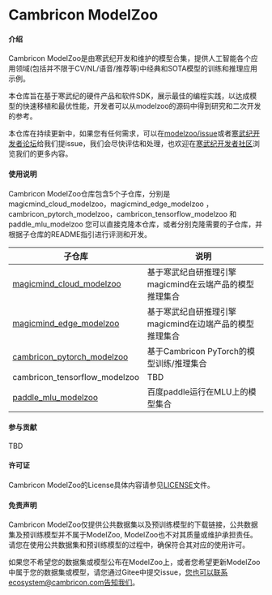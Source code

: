 # Cambricon ModelZoo

#### 介绍
Cambricon ModelZoo是由寒武纪开发和维护的模型合集，提供人工智能各个应用领域(包括并不限于CV/NL/语音/推荐等)中经典和SOTA模型的训练和推理应用示例。

本仓库旨在基于寒武纪的硬件产品和软件SDK，展示最佳的编程实践，以达成模型的快速移植和最优性能，开发者可以从modelzoo的源码中得到研究和二次开发的参考。

本仓库在持续更新中，如果您有任何需求，可以在[modelzoo/issue](https://gitee.com/cambricon/modelzoo/issues)或者[寒武纪开发者论坛](https://forum.cambricon.com/)给我们提issue，我们会尽快评估和处理，也欢迎在[寒武纪开发者社区](https://developer.cambricon.com/)浏览我们的更多内容。


#### 使用说明

Cambricon ModelZoo仓库包含5个子仓库，分别是 magicmind_cloud_modelzoo，magicmind_edge_modelzoo ， cambricon_pytorch_modelzoo，cambricon_tensorflow_modelzoo 和 paddle_mlu_modelzoo 您可以直接克隆本仓库，或者分别克隆需要的子仓库，并根据子仓库的README指引进行评测和开发。


| 子仓库  | 说明 |
| ------------- | ------------- |
| [magicmind_cloud_modelzoo](https://gitee.com/cambricon/magicmind-cloud) | 基于寒武纪自研推理引擎magicmind在云端产品的模型推理集合 | 
| [magicmind_edge_modelzoo](https://gitee.com/cambricon/magicmind-edge) | 基于寒武纪自研推理引擎magicmind在边端产品的模型推理集合 | 
| [cambricon_pytorch_modelzoo](https://gitee.com/cambricon/pytorch_modelzoo.git) | 基于Cambricon PyTorch的模型训练/推理集合 |
| cambricon_tensorflow_modelzoo | TBD |
| [paddle_mlu_modelzoo](https://gitee.com/cambricon/paddle_mlu.git) | 百度paddle运行在MLU上的模型集合 |

#### 参与贡献
TBD

#### 许可证
Cambricon ModelZoo的License具体内容请参见[LICENSE](https://gitee.com/cambricon/modelzoo/blob/master/LICENSE)文件。

#### 免责声明

Cambricon ModelZoo仅提供公共数据集以及预训练模型的下载链接，公共数据集及预训练模型并不属于ModelZoo, ModelZoo也不对其质量或维护承担责任。请您在使用公共数据集和预训练模型的过程中，确保符合其对应的使用许可。

如果您不希望您的数据集或模型公布在ModelZoo上，或者您希望更新ModelZoo中属于您的数据集或模型，请您通过Gitee中提交issue，您也可以联系ecosystem@cambricon.com告知我们。

